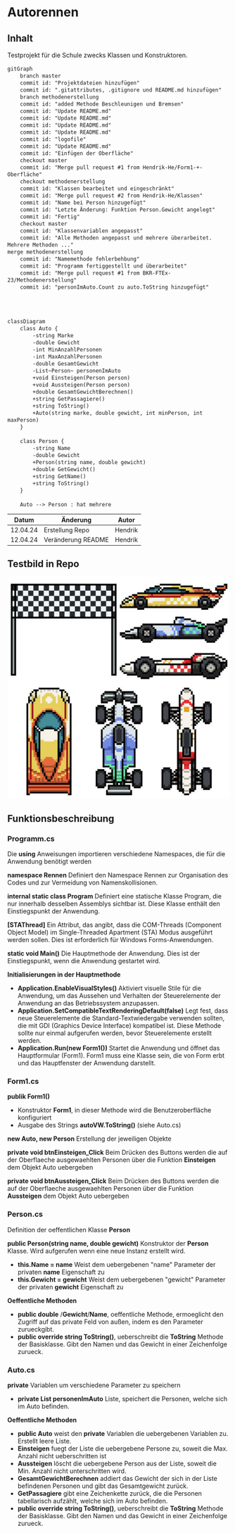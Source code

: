 # Autorennen
## Inhalt
Testprojekt für die Schule zwecks Klassen und Konstruktoren. 
```mermaid
gitGraph
    branch master
    commit id: "Projektdateien hinzufügen"
    commit id: ".gitattributes, .gitignore und README.md hinzufügen"
    branch methodenerstellung
    commit id: "added Methode Beschleunigen und Bremsen"
    commit id: "Update README.md"
    commit id: "Update README.md"
    commit id: "Update README.md"
    commit id: "Update README.md"
    commit id: "logofile"
    commit id: "Update README.md"
    commit id: "Einfügen der Oberfläche"
    checkout master
    commit id: "Merge pull request #1 from Hendrik-He/Form1-+-Oberfläche"
    checkout methodenerstellung
    commit id: "Klassen bearbeitet und eingeschränkt"
    commit id: "Merge pull request #2 from Hendrik-He/Klassen"
    commit id: "Name bei Person hinzugefügt"
    commit id: "Letzte Änderung: Funktion Person.Gewicht angelegt"
    commit id: "Fertig"
    checkout master
    commit id: "Klassenvariablen angepasst"
    commit id: "Alle Methoden angepasst und mehrere überarbeitet. Mehrere Methoden ..."
merge methodenerstellung
    commit id: "Namemethode fehlerbehbung"
    commit id: "Programm fertiggestellt und überarbeitet"
    commit id: "Merge pull request #1 from BKR-FTEx-23/Methodenerstellung"
    commit id: "personImAuto.Count zu auto.ToString hinzugefügt"




```
```mermaid
classDiagram
    class Auto {
        -string Marke
        -double Gewicht
        -int MinAnzahlPersonen
        -int MaxAnzahlPersonen
        -double GesamtGewicht
        -List~Person~ personenImAuto
        +void Einsteigen(Person person)
        +void Aussteigen(Person person)
        +double GesamtGewichtBerechnen()
        +string GetPassagiere()
        +string ToString()
        +Auto(string marke, double gewicht, int minPerson, int maxPerson)
    }

    class Person {
        -string Name
        -double Gewicht
        +Person(string name, double gewicht)
        +double GetGewicht()
        +string GetName()
        +string ToString()
    }

    Auto --> Person : hat mehrere

```

Datum | Änderung | Autor
-- |-- | --
12.04.24 | Erstellung Repo | Hendrik
12.04.24 | Veränderung README | Hendrik

## Testbild in Repo
![Test lokales Bild](image1.jpg)

## Funktionsbeschreibung
### Programm.cs
Die __using__ Anweisungen importieren verschiedene Namespaces, die für die Anwendung benötigt werden

__namespace Rennen__ Definiert den Namespace Rennen zur Organisation des Codes und zur Vermeidung von Namenskollisionen.

__internal static class Program__ Definiert eine statische Klasse Program, die nur innerhalb desselben Assemblys sichtbar ist. Diese Klasse enthält den Einstiegspunkt der Anwendung.

__[STAThread]__ Ein Attribut, das angibt, dass die COM-Threads (Component Object Model) im Single-Threaded Apartment (STA) Modus ausgeführt werden sollen. Dies ist erforderlich für Windows Forms-Anwendungen.

__static void Main()__ Die Hauptmethode der Anwendung. Dies ist der Einstiegspunkt, wenn die Anwendung gestartet wird.

__Initialisierungen in der Hauptmethode__
+ __Application.EnableVisualStyles()__ Aktiviert visuelle Stile für die Anwendung, um das Aussehen und Verhalten der Steuerelemente der Anwendung an das Betriebssystem anzupassen.
+ __Application.SetCompatibleTextRenderingDefault(false)__ Legt fest, dass neue Steuerelemente die Standard-Textwiedergabe verwenden sollten, die mit GDI (Graphics Device Interface) kompatibel ist. Diese Methode sollte nur einmal aufgerufen werden, bevor Steuerelemente erstellt werden.
+ __Application.Run(new Form1())__ Startet die Anwendung und öffnet das Hauptformular (Form1). Form1 muss eine Klasse sein, die von Form erbt und das Hauptfenster der Anwendung darstellt.

### Form1.cs
__publik Form1()__
+ Konstruktor __Form1__, in dieser Methode wird die Benutzeroberfläche konfiguriert  
+ Ausgabe des Strings __autoVW.ToString()__ (siehe Auto.cs)

__new Auto, new Person__ Erstellung der jeweiligen Objekte

__private void btnEinsteigen_Click__ Beim Drücken des Buttons werden die auf der Oberflaeche ausgewaehlten Personen über die Funktion __Einsteigen__ dem Objekt Auto uebergeben

__private void btnAussteigen_Click__ Beim Drücken des Buttons werden die auf der Oberflaeche ausgewaehlten Personen über die Funktion __Aussteigen__ dem Objekt Auto uebergeben 

### Person.cs
Definition der oeffentlichen Klasse __Person__

__public Person(string name, double gewicht)__ Konstruktor der __Person__ Klasse. Wird aufgerufen wenn eine neue Instanz erstellt wird.
+ __this.Name = name__ Weist dem uebergebenen "name" Parameter der privaten __name__ Eigenschaft zu
+ __this.Gewicht = gewicht__ Weist dem uebergebenen "gewicht" Parameter der privaten __gewicht__ Eigenschaft zu

__Oeffentliche Methoden__
+ __public double__ /__Gewicht__/__Name__, oeffentliche Methode, ermoeglicht den Zugriff auf das private Feld von außen, indem es den Parameter zurueckgibt.
+ __public override string ToString()__,  ueberschreibt die __ToString__ Methode der Basisklasse. Gibt den Namen und das Gewicht in einer Zeichenfolge zurueck.

### Auto.cs
__private__ Variablen um verschiedene Parameter zu speichern
+ __private List<Person> personenImAuto__ Liste, speichert die Personen, welche sich im Auto befinden.

__Oeffentliche Methoden__
+ __public Auto__ weist den __private__ Variablen die uebergebenen Variablen zu. Erstellt leere Liste.
+ __Einsteigen__ fuegt der Liste die uebergebene Persone zu, soweit die Max. Anzahl nicht ueberschritten ist
+ __Aussteigen__ löscht die uebergebene Person aus der Liste, soweit die Min. Anzahl nicht unterschritten wird.
+ __GesamtGewichtBerechnen__ addiert das Gewicht der sich in der Liste befindenen Personen und gibt das Gesamtgewicht zurück.
+ __GetPassagiere__ gibt eine Zeichenkette zurück, die die Personen tabellarisch aufzählt, welche sich im Auto befinden.
+ __public override string ToString()__,  ueberschreibt die __ToString__ Methode der Basisklasse. Gibt den Namen und das Gewicht in einer Zeichenfolge zurueck.






